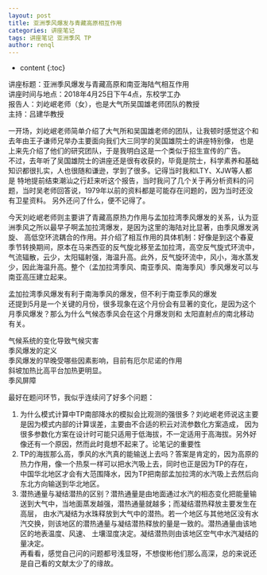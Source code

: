 ```yaml
---
layout: post
title: 亚洲季风爆发与青藏高原相互作用
categories: 讲座笔记
tags: 讲座笔记 亚洲季风 TP
author: renql
---
```


* content
{:toc}

讲座标题：亚洲季风爆发与青藏高原和南亚海陆气相互作用     
讲座时间与地点：2018年4月25日下午4点，东校学工办     
报告人：刘屹岷老师（女），也是大气所吴国雄老师团队的教授    
主持：吕建华教授

一开场，刘屹岷老师简单介绍了大气所和吴国雄老师的团队，让我顿时感觉这个和去年由王子谦师兄举办主要面向我们大三同学的吴国雄院士的讲座特别像，
也是上来先介绍了他们的研究团队，于是我明白这是一个类似于招生宣传的广告。    
不过，去年听了吴国雄院士的讲座还是很有收获的，毕竟是院士，科学素养和基础知识都很扎实，人也很随和谦逊，学到了很多。记得当时我和LTY、XJW等人都是
特地提前结束潮汕之行赶来听这个报告，当时我问了几个关于再分析资料的问题，当时吴老师回答说，1979年以前的资料都是可能存在问题的，因为当时还没有卫星资料。
另外还问了什么，便不记得了。




今天刘屹岷老师则主要讲了青藏高原热力作用与孟加拉湾季风爆发的关系，认为亚洲季风之所以最早子啊孟加拉湾爆发，是因为这里的海陆对比显著，由季风爆发涡旋、
高低空环流耦合的作用。并介绍了相互作用的具体机制：好像是到这个春夏季节转换期间，原本在马来西亚的反气旋北移至孟加拉湾，高空反气旋式环流中，
气流辐散，云少，太阳辐射强，海温升高。此外，反气旋环流中，风小，海水蒸发少，因此海温升高。整个（孟加拉湾季风、南亚季风、南海季风）季风爆发可以与南亚高压建立起来。

孟加拉湾季风爆发有利于南海季风的爆发，但不利于南亚季风的爆发      
还提到5月是一个关键的月份，很多现象在这个月份会有显著的变化，是因为这个月季风爆发？那么为什么气候态季风会在这个月爆发则和
太阳直射点的南北移动有关。    

气候系统的变化导致气候灾害   
季风爆发的定义      
季风爆发的早晚受哪些因素影响，目前有厄尔尼诺的作用     
斜坡加热比高平台加热更明显。  
季风屏障   

最好在题问环节，我似乎连续问了好多个问题：
1. 为什么模式计算中TP南部降水的模拟会比观测的强很多？刘屹岷老师说这主要是因为模式内部的计算误差，主要由不合适的积云对流参数化方案造成，
因为很多参数化方案在设计时可能只适用于低海拔，不一定适用于高海拔。另外好像还有一个原因，然而此时竟想不起来了。论笔记的重要性   
2. TP的海拔那么高，季风的水汽真的能输送上去吗？答案是肯定的，因为高原的热力作用，像一个热泵一样可以把水汽吸上去，同时也正是因为TP的存在，
中国华北地区才会有大范围降水，因为TP把南部孟加拉湾的水汽吸上去然后向东北方向输送到华北地区。     
3. 潜热通量与凝结潜热的区别？潜热通量是由地面通过水汽的相态变化把能量输送到大气中，当地面蒸发越强，潜热通量就越多；而凝结潜热释放主要发生在高层，
由水汽凝结为水珠释放到大气中的潜热。若一个地区与其他地区没有水汽交换，则该地区的潜热通量与凝结潜热释放的量是一致的。潜热通量由该地区的地表温度、风速、
土壤湿度决定。凝结潜热则由该地区空气中水汽凝结的量决定。   
再看看，感觉自己问的问题都号浅显呀，不想俊彬他们那么高深，总的来说还是自己看的文献太少了的缘故。
